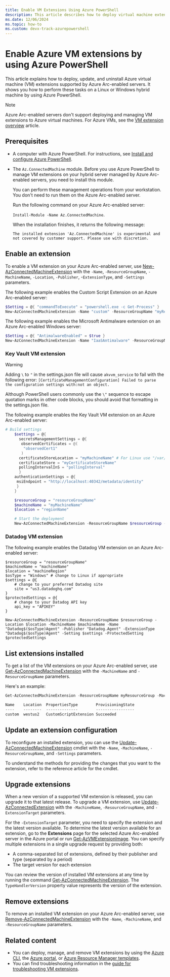 ```yaml
---
title: Enable VM Extensions Using Azure PowerShell
description: This article describes how to deploy virtual machine extensions to Azure Arc-enabled servers running in hybrid cloud environments by using Azure PowerShell.
ms.date: 12/06/2024
ms.topic: how-to 
ms.custom: devx-track-azurepowershell
---
```


# Enable Azure VM extensions by using Azure PowerShell

This article explains how to deploy, update, and uninstall Azure virtual machine (VM) extensions supported by Azure Arc-enabled servers. It shows you how to perform these tasks on a Linux or Windows hybrid machine by using Azure PowerShell.

> [!NOTE]
> Azure Arc-enabled servers don't support deploying and managing VM extensions to Azure virtual machines. For Azure VMs, see the [VM extension overview](/azure/virtual-machines/extensions/overview) article.

## Prerequisites

- A computer with Azure PowerShell. For instructions, see [Install and configure Azure PowerShell](/powershell/azure/).

- The `Az.ConnectedMachine` module. Before you use Azure PowerShell to manage VM extensions on your hybrid server managed by Azure Arc-enabled servers, you need to install this module.

  You can perform these management operations from your workstation. You don't need to run them on the Azure Arc-enabled server.

  Run the following command on your Azure Arc-enabled server:

  `Install-Module -Name Az.ConnectedMachine`.

  When the installation finishes, it returns the following message:

  `The installed extension 'Az.ConnectedMachine' is experimental and not covered by customer support. Please use with discretion.`

## Enable an extension

To enable a VM extension on your Azure Arc-enabled server, use [New-AzConnectedMachineExtension](/powershell/module/az.connectedmachine/new-azconnectedmachineextension) with the `-Name`, `-ResourceGroupName`, `-MachineName`, `-Location`, `-Publisher`, -`ExtensionType`, and `-Settings` parameters.

The following example enables the Custom Script Extension on an Azure Arc-enabled server:

```powershell
$Setting = @{ "commandToExecute" = "powershell.exe -c Get-Process" }
New-AzConnectedMachineExtension -Name "custom" -ResourceGroupName "myResourceGroup" -MachineName "myMachineName" -Location "regionName" -Publisher "Microsoft.Compute"  -Settings $Setting -ExtensionType CustomScriptExtension
```

The following example enables the Microsoft Antimalware extension on an Azure Arc-enabled Windows server:

```powershell
$Setting = @{ "AntimalwareEnabled" = $true }
New-AzConnectedMachineExtension -Name "IaaSAntimalware" -ResourceGroupName "myResourceGroup" -MachineName "myMachineName" -Location "regionName" -Publisher "Microsoft.Azure.Security" -Settings $Setting -ExtensionType "IaaSAntimalware"
```

### Key Vault VM extension

> [!WARNING]
> Adding `\` to `"` in the settings.json file will cause `akvvm_service` to fail with the following error: `[CertificateManagementConfiguration] Failed to parse the configuration settings with:not an object.`
>
> Although PowerShell users commonly use the `\"` sequence to escape quotation marks in other code blocks, you should avoid that formatting in the settings.json file.

The following example enables the Key Vault VM extension on an Azure Arc-enabled server:

```powershell
# Build settings
    $settings = @{
      secretsManagementSettings = @{
       observedCertificates = @(
        "observedCert1"
       )
      certificateStoreLocation = "myMachineName" # For Linux use "/var/lib/waagent/Microsoft.Azure.KeyVault.Store/"
      certificateStore = "myCertificateStoreName"
      pollingIntervalInS = "pollingInterval"
      }
    authenticationSettings = @{
     msiEndpoint = "http://localhost:40342/metadata/identity"
     }
    }

    $resourceGroup = "resourceGroupName"
    $machineName = "myMachineName"
    $location = "regionName"

    # Start the deployment
    New-AzConnectedMachineExtension -ResourceGroupName $resourceGroup -Location $location -MachineName $machineName -Name "KeyVaultForWindows or KeyVaultforLinux" -Publisher "Microsoft.Azure.KeyVault" -ExtensionType "KeyVaultforWindows or KeyVaultforLinux" -Setting $settings
```

### Datadog VM extension

The following example enables the Datadog VM extension on an Azure Arc-enabled server:

```azurepowershell
$resourceGroup = "resourceGroupName"
$machineName = "machineName"
$location = "machineRegion"
$osType = "Windows" # change to Linux if appropriate
$settings = @{
    # change to your preferred Datadog site
    site = "us3.datadoghq.com"
}
$protectedSettings = @{
    # change to your Datadog API key
    api_key = "APIKEY"
}

New-AzConnectedMachineExtension -ResourceGroupName $resourceGroup -Location $location -MachineName $machineName -Name "Datadog$($osType)Agent" -Publisher "Datadog.Agent" -ExtensionType "Datadog$($osType)Agent" -Setting $settings -ProtectedSetting $protectedSettings
```

## List extensions installed

To get a list of the VM extensions on your Azure Arc-enabled server, use [Get-AzConnectedMachineExtension](/powershell/module/az.connectedmachine/get-azconnectedmachineextension) with the `-MachineName` and `-ResourceGroupName` parameters.

Here's an example:

```powershell
Get-AzConnectedMachineExtension -ResourceGroupName myResourceGroup -MachineName myMachineName

Name    Location  PropertiesType        ProvisioningState
----    --------  --------------        -----------------
custom  westus2   CustomScriptExtension Succeeded
```

## Update an extension configuration

To reconfigure an installed extension, you can use the [Update-AzConnectedMachineExtension](/powershell/module/az.connectedmachine/update-azconnectedmachineextension) cmdlet with the `-Name`, `-MachineName`, `-ResourceGroupName`, and `-Settings` parameters.

To understand the methods for providing the changes that you want to the extension, refer to the reference article for the cmdlet.

## Upgrade extensions

When a new version of a supported VM extension is released, you can upgrade it to that latest release. To upgrade a VM extension, use [Update-AzConnectedExtension](/powershell/module/az.connectedmachine/update-azconnectedextension) with the `-MachineName`, `-ResourceGroupName`, and `-ExtensionTarget` parameters.

For the `-ExtensionTarget` parameter, you need to specify the extension and the latest version available. To determine the latest version available for an extension, go to the **Extensions** page for the selected Azure Arc-enabled server in the Azure portal or run [Get-AzVMExtensionImage](/powershell/module/az.compute/get-azvmextensionimage). You can specify multiple extensions in a single upgrade request by providing both:

- A comma-separated list of extensions, defined by their publisher and type (separated by a period)
- The target version for each extension

You can review the version of installed VM extensions at any time by running the command [Get-AzConnectedMachineExtension](/powershell/module/az.connectedmachine/get-azconnectedmachineextension). The `TypeHandlerVersion` property value represents the version of the extension.

## Remove extensions

To remove an installed VM extension on your Azure Arc-enabled server, use [Remove-AzConnectedMachineExtension](/powershell/module/az.connectedmachine/remove-azconnectedmachineextension) with the `-Name`, `-MachineName`, and `-ResourceGroupName` parameters.

## Related content

- You can deploy, manage, and remove VM extensions by using the [Azure CLI](manage-vm-extensions-cli.md), the [Azure portal](manage-vm-extensions-portal.md), or [Azure Resource Manager templates](manage-vm-extensions-template.md).
- You can find troubleshooting information in the [guide for troubleshooting VM extensions](troubleshoot-vm-extensions.md).
